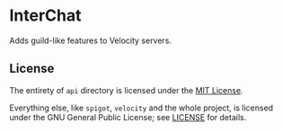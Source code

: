 # InterChat

Adds guild-like features to Velocity servers.

## License

The entirety of `api` directory is licensed under the [MIT License](api/LICENSE).

Everything else, like `spigot`, `velocity` and the whole project, is licensed under the GNU General Public License; see [LICENSE](LICENSE) for details.
